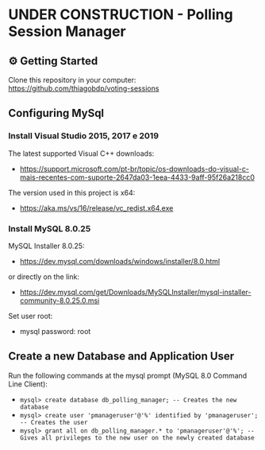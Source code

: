 # UNDER CONSTRUCTION - Polling Session Manager

## ⚙ Getting Started

Clone this repository in your computer: https://github.com/thiagobdp/voting-sessions


## Configuring MySql

### Install Visual Studio 2015, 2017 e 2019

The latest supported Visual C++ downloads:
- https://support.microsoft.com/pt-br/topic/os-downloads-do-visual-c-mais-recentes-com-suporte-2647da03-1eea-4433-9aff-95f26a218cc0

The version used in this project is x64: 

- https://aka.ms/vs/16/release/vc_redist.x64.exe

### Install MySQL 8.0.25

MySQL Installer 8.0.25:
- https://dev.mysql.com/downloads/windows/installer/8.0.html

or directly on the link:
- https://dev.mysql.com/get/Downloads/MySQLInstaller/mysql-installer-community-8.0.25.0.msi

Set user root:
- mysql password: root

## Create a new Database and Application User
Run the following commands at the mysql prompt (MySQL 8.0 Command Line Client):
- `mysql> create database db_polling_manager; -- Creates the new database`
- `mysql> create user 'pmanageruser'@'%' identified by 'pmanageruser'; -- Creates the user`
- `mysql> grant all on db_polling_manager.* to 'pmanageruser'@'%'; -- Gives all privileges to the new user on the newly created database`
